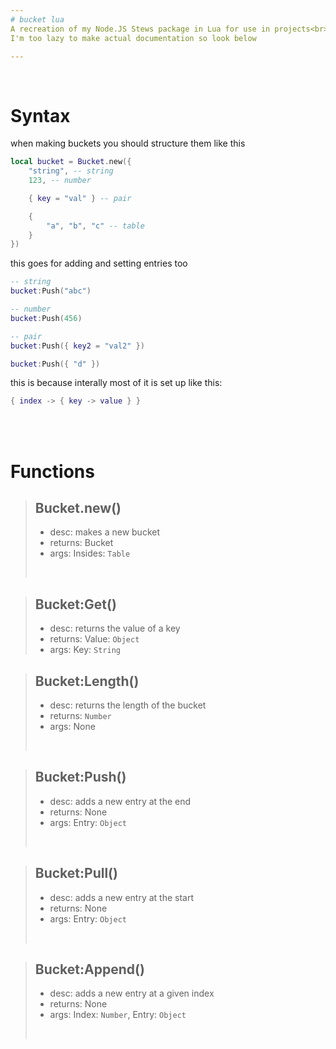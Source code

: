 ```yaml
---
# bucket lua
A recreation of my Node.JS Stews package in Lua for use in projects<br>
I'm too lazy to make actual documentation so look below

---
```


<br>

# Syntax
when making buckets you should structure them like this
```lua
local bucket = Bucket.new({
    "string", -- string
    123, -- number

    { key = "val" } -- pair

    {
        "a", "b", "c" -- table
    }
})
```
this goes for adding and setting entries too
```lua
-- string
bucket:Push("abc")

-- number
bucket:Push(456)

-- pair
bucket:Push({ key2 = "val2" })

bucket:Push({ "d" })
```
this is because interally most of it is set up like this:
```lua
{ index -> { key -> value } }
```

<br><br>

# Functions

> ## Bucket.new()
> - desc: makes a new bucket
> - returns: Bucket
> - args: Insides: `Table`
> <br>

> ## Bucket:Get()
> - desc: returns the value of a key
> - returns: Value: `Object`
> - args: Key: `String`

> ## Bucket:Length()
> - desc: returns the length of the bucket
> - returns: `Number`
> - args: None
> <br>

> ## Bucket:Push()
> - desc: adds a new entry at the end
> - returns: None
> - args: Entry: `Object`
> <br>

> ## Bucket:Pull()
> - desc: adds a new entry at the start
> - returns: None
> - args: Entry: `Object`
> <br>

> ## Bucket:Append()
> - desc: adds a new entry at a given index
> - returns: None
> - args: Index: `Number`, Entry: `Object`
> <br>
